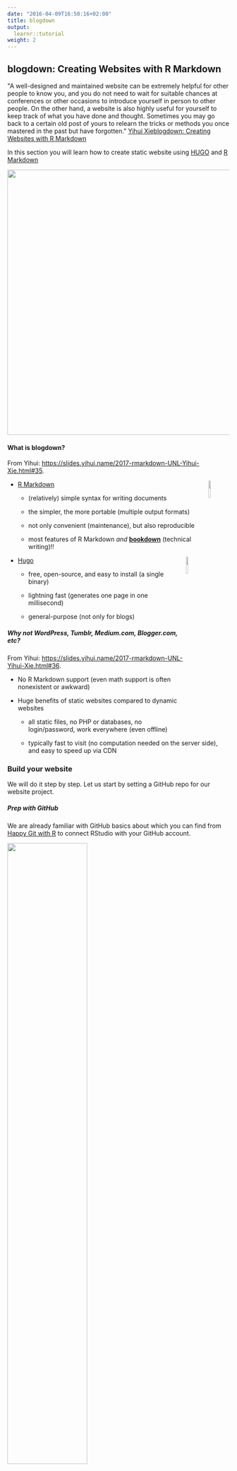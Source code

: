 ```yaml
---
date: "2016-04-09T16:50:16+02:00"
title: blogdown
output: 
  learnr::tutorial
weight: 2
---
```


## blogdown: Creating Websites with R Markdown

"A well-designed and maintained website can be extremely helpful for other people to know you, and you do not need to wait for suitable chances at conferences or other occasions to introduce yourself in person to other people. On the other hand, a website is also highly useful for yourself to keep track of what you have done and thought. Sometimes you may go back to a certain old post of yours to relearn the tricks or methods you once mastered in the past but have forgotten." [Yihui Xie](https://yihui.name/en/)[blogdown: Creating Websites with R Markdown](https://bookdown.org/yihui/blogdown/)

In this section you will learn how to create static website using [HUGO](https://gohugo.io) and [R Markdown](https://bookdown.org/yihui/rmarkdown/)

<img src="images/rmd_hugo_blogdown.png" width="600px" />

#### What is blogdown?

From Yihui: <https://slides.yihui.name/2017-rmarkdown-UNL-Yihui-Xie.html#35>.

- [R Markdown](https://rmarkdown.rstudio.com) <img src="https://www.rstudio.com/wp-content/uploads/2015/12/RStudio_Hex_rmarkdown.png" width="10%" align="right" />
    - (relatively) simple syntax for writing documents
    
    - the simpler, the more portable (multiple output formats)
    
    - not only convenient (maintenance), but also reproducible
    
    - most features of R Markdown _and_ [**bookdown**](https://bookdown.org) (technical writing)!!



- [Hugo](https://gohugo.io) <img src="https://gohugo.io/img/hugo.png" width="10%" align="right" />

    - free, open-source, and easy to install (a single binary)
    
    - lightning fast (generates one page in one millisecond)
    
    - general-purpose (not only for blogs)

##### Why not WordPress, Tumblr, Medium.com, Blogger.com, etc?

From Yihui: <https://slides.yihui.name/2017-rmarkdown-UNL-Yihui-Xie.html#36>.

- No R Markdown support (even math support is often nonexistent or awkward)

- Huge benefits of static websites compared to dynamic websites
    - all static files, no PHP or databases, no login/password, work everywhere (even offline)
    
    - typically fast to visit (no computation needed on the server side), and easy to speed up via CDN


### Build your website

We will do it step by step. Let us start by setting a GitHub repo for our website project.

##### Prep with GitHub

We are already familiar with GitHub basics about which you can find from [Happy Git with R](http://happygitwithr.com) to connect RStudio with your GitHub account.


<img 
src="http://happygitwithr.com/img/watch-me-diff-watch-me-rebase-smaller.png" align="middle" img width="60%"  
/>

We are going to assume that you are already familiar and have done:

☑️ Capter 5: [Register a GitHub account ](http://happygitwithr.com/github-acct.html)

☑️ Chapter 6: [Install or upgrade R and RStudio ](http://happygitwithr.com/install-r-rstudio.html)

* Go to your GitHub account and create a new repository

<img src="images/New_Repo.png" width="200px" style="display: block; margin: auto auto auto 0;" />

* Give a meaningful name 
<img src="images/Create_New_Repo.png" width="300px" style="display: block; margin: auto auto auto 0;" />

* Copy repo's **HTTPS** address
<img src="images/HTTPS_GitHub.png" width="350px" style="display: block; margin: auto auto auto 0;" />

##### In RStudio

* Open a new project in RStudio: **File** ➡️ **New Project...**
<img src="images/RS_New_Project.png" width="250px" style="display: block; margin: auto auto auto 0;" />

* Select **Version Control** ➡️ **Git**
<img src="images/Select_Version_Control.png" width="250px" style="display: block; margin: auto auto auto 0;" />

* Paste the address of your Git repo  
<img src="images/set_up_git_connection.png" width="250px" style="display: block; margin: auto auto auto 0;" />

#### Install the packages

* Install <span style="color:red">**blogdown**</span>

`install.packages("blogdown")`


* Install <span style="color:red">**Hugo**</span> using blogdown

`blogdown::install_hugo()`


💡! If you already got those packages installed you can chech to update your <span style="color:red">Hugo</span> package

`blogdown::hugo_version() # check version`

`blogdown::update_hugo() # force an update`

💡! If you having trouble installing the package try:

`install.packages("blogdown", repos = "http://cran.us.r-project.org")` 🤞

#### Build a website

We'll adopt *simple is beautiful* approach and start building a website using a <span style="color:red">default theme</span>.

`blogdown::new_site()`

💡! To use a different theme (for example: *hugo-academic*):

`blogdown::new_site(theme = "gcushen/hugo-academic", theme_example = TRUE)`


To see the current **Hugo themes** go to <https://themes.gohugo.io/>.

Let the knowledge and familiarity with `blogdown` and `Hugo` grow first.🧐 Once you get familiar with `blogdown` and `Hugo` you can always switch to a different theme. 💇 <https://bookdown.org/yihui/blogdown/other-themes.html>

#### Structure of a HUGO site

<img src="images/Site_Structure.png" width="200px" style="display: block; margin: auto;" />

<img src="images/main_structure.png" width="200px" style="display: block; margin: auto;" />

<https://gohugo.io/getting-started/directory-structure/>

#### Serve site

* In console type:

`blogdown::serve_site()` 

or, from `Addins` menu select `servesite` 

<img src="images/Serve_Site.png" width="200px" style="display: block; margin: auto;" />

Don't try to view your site in your teeny RStudio viewer, instead click on <span style="color:red">Show in new window</span>.

<img src="images/show_in_new_window.png" width="250px" style="display: block; margin: auto;" />

#### Notation we will adopt

- **Trailing slash** will indicate a directory name, e.g. `content/` means we are refering to a directory called *content*, not to a file named *content*.

<img src="images/trailing_slash.png" width="150px" style="display: block; margin: auto auto auto 0;" />

- **Leading slash** indicate the root directory of your *project website*, e.g. `/content/about.md` means we are refering to `about.md` file which is under the root directory of the website project.  

<img src="images/leading_slash.png" width="150px" style="display: block; margin: auto auto auto 0;" />

### Building a website Step by Step

#### 👉 Go to the following GitHub repo to download the material: <https://github.com/TanjaKec/BlogdownWS>

##### From here on we will follow the steps given in Xaringan presentation available from [ 👉 here](https://tanjakec.github.io/BlogdownWS/Blogdown_WS_Slides/blogdown_workshop.html)

### Happy Blogging! 📢 



-----------------------------
© 2019 Tatjana Kecojevic
